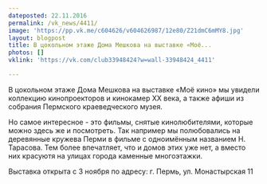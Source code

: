 ```yaml
---
dateposted: 22.11.2016
permalink: /vk_news/4411/
image: 'https://pp.vk.me/c604626/v604626987/12e80/Z21dmC6mMY8.jpg'
layout: blogpost
title: В цокольном этаже Дома Мешкова на выставке «Моё...
photos: []
vklink: 'https://vk.com/club33948424?w=wall-33948424_4411'

---
```

В цокольном этаже Дома Мешкова на выставке «Моё кино» мы увидели коллекцию кинопроекторов и кинокамер ХХ века, а также афиши из собрания Пермского краеведческого музея. 
 
Но самое интересное - это фильмы, снятые кинолюбителями, которые можно здесь же и посмотреть. Так например мы полюбовались на деревянные кружева Перми в фильме с одноимённым названием Н. Тарасова. Тем более впечатляет, что и домов этих уже нет, а вместо них красуютя на улицах города каменные многоэтажки.
 

 
Выставка открыта с 3 ноября по адресу: г. Пермь, ул. Монастырская 11
